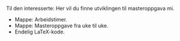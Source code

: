 Til den interesserte: Her vil du finne utviklingen til masteroppgava mi. 

- Mappe: Arbeidstimer.
- Mappe: Masteroppgave fra uke til uke.
- Endelig LaTeX-kode.
